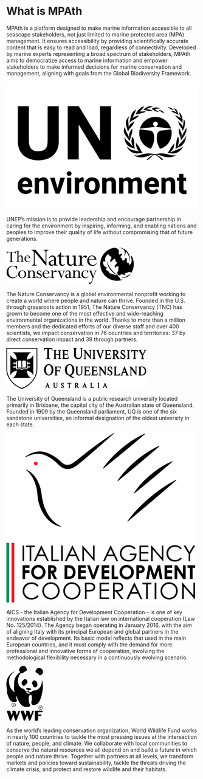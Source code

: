 # What is MPAth
MPAth is a platform designed to make marine information accessible to all seascape stakeholders, not just limited to marine protected area (MPA) management. It ensures accessibility by providing scientifically accurate content that is easy to read and load, regardless of connectivity. Developed by marine experts representing a broad spectrum of stakeholders, MPAth aims to democratize access to marine information and empower stakeholders to make informed decisions for marine conservation and management, aligning with goals from the Global Biodiversity Framework.

![UNEP logo](src/lib/svg/UNEP.svg)

UNEP’s mission is to provide leadership and encourage partnership in caring for the environment by inspiring, informing, and enabling nations and peoples to improve their quality of life without compromising that of future generations.

![The Nature Conservancy logo](src/lib/svg/TNC.svg)

The Nature Conservancy is a global environmental nonprofit working to create a world where people and nature can thrive. Founded in the U.S. through grassroots action in 1951, The Nature Conservancy (TNC) has grown to become one of the most effective and wide-reaching environmental organizations in the world. Thanks to more than a million members and the dedicated efforts of our diverse staff and over 400 scientists, we impact conservation in 76 countries and territories: 37 by direct conservation impact and 39 through partners.

![University of Queensland logo](src/lib/svg/UoQ.svg)

The University of Queensland is a public research university located primarily in Brisbane, the capital city of the Australian state of Queensland. Founded in 1909 by the Queensland parliament, UQ is one of the six sandstone universities, an informal designation of the oldest university in each state.

![Italian Agency for Development Cooperation logo](src/lib/svg/IAFDC.svg)

AICS - the Italian Agency for Development Cooperation - is one of key innovations established by the Italian law on international cooperation (Law No. 125/2014). The Agency began operating in January 2016, with the aim of aligning Italy with its principal European and global partners in the endeavor of development. Its basic model reflects that used in the main European countries, and it must comply with the demand for more professional and innovative forms of cooperation, involving the methodological flexibility necessary in a continuously evolving scenario.

![World Wildlife Foundation logo](src/lib/svg/WWF.svg)

As the world’s leading conservation organization, World Wildlife Fund works in nearly 100 countries to tackle the most pressing issues at the intersection of nature, people, and climate. We collaborate with local communities to conserve the natural resources we all depend on and build a future in which people and nature thrive. Together with partners at all levels, we transform markets and policies toward sustainability, tackle the threats driving the climate crisis, and protect and restore wildlife and their habitats.